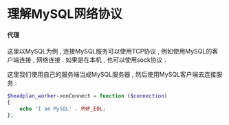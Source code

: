 # 理解MySQL网络协议

#### 代理

这里以MySQL为例 , 连接MySQL服务可以使用TCP协议 , 例如使用MySQL的客户端连接 , 网络连接 . 如果是在本机 , 也可以使用sock协议 . 

这里我们使用自己的服务端当成MySQL服务器 , 然后使用MySQL客户端去连接服务 : 

```php
$headplan_worker->onConnect = function ($connection)
{
    echo 'I am MySQL' . PHP_EOL;
};
```




